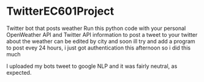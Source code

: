 # TwitterEC601Project
Twitter bot that posts weather 
Run this python code with your personal OpenWeather API and Twitter API information to post a tweet to your twitter about the weather
can be edited by city and soon ill try and add a program to post evey 24 hours, i just got authentication this afternoon so i did this much

I uploaded my bots tweet to google NLP and it was fairly neutral, as expected.
